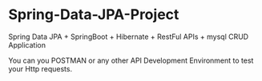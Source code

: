 # Spring-Data-JPA-Project
Spring Data JPA + SpringBoot + Hibernate + RestFul APIs + mysql CRUD Application 

You can you POSTMAN or any other API Development Environment to test your Http requests.

